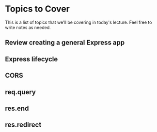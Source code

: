 # Topics to Cover
This is a list of topics that we'll be covering in today's lecture. Feel free to write notes as needed.

## Review creating a general Express app

## Express lifecycle

## CORS

## req.query

## res.end

## res.redirect